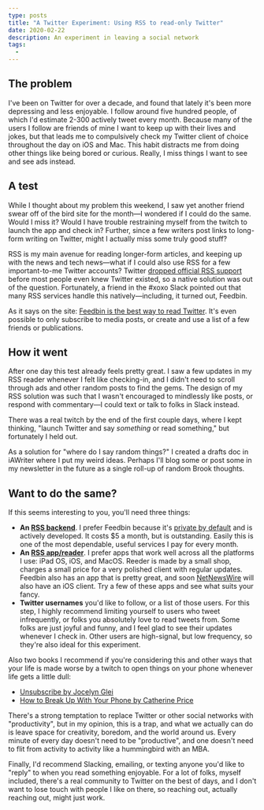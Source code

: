 ```yaml
---
type: posts
title: "A Twitter Experiment: Using RSS to read-only Twitter"
date: 2020-02-22
description: An experiment in leaving a social network
tags:
  - 
---
```


## The problem

I've been on Twitter for over a decade, and found that lately it's been more depressing and less enjoyable. I follow around five hundred people, of which I'd estimate 2-300 actively tweet every month. Because many of the users I follow are friends of mine I want to keep up with their lives and jokes, but that leads me to compulsively check my Twitter client of choice throughout the day on iOS and Mac. This habit distracts me from doing other things like being bored or curious. Really, I miss things I want to see and see ads instead.

## A test

While I thought about my problem this weekend, I saw yet another friend swear off of the bird site for the month—I wondered if I could do the same. Would I miss it? Would I have trouble restraining myself from the twitch to launch the app and check in? Further, since a few writers post links to long-form writing on Twitter, might I actually miss some truly good stuff? 

RSS is my main avenue for reading longer-form articles, and keeping up with the news and tech news—what if I could also use RSS for a few important-to-me Twitter accounts? Twitter [dropped official RSS support](https://mashable.com/2012/09/05/twitter-api-rss/) before most people even knew Twitter existed, so a native solution was out of the question. Fortunately, a friend in the #xoxo Slack pointed out that many RSS services handle this natively—including, it turned out, Feedbin.

As it says on the site: [Feedbin is the best way to read Twitter](https://feedbin.com/blog/2018/01/11/feedbin-is-the-best-way-to-read-twitter/). It's even possible to only subscribe to media posts, or create and use a list of a few friends or publications.

## How it went

After one day this test already feels pretty great. I saw a few updates in my RSS reader whenever I felt like checking-in, and I didn't need to scroll through ads and other random posts to find the gems. The design of my RSS solution was such that I wasn't encouraged to mindlessly like posts, or respond with commentary—I could text or talk to folks in Slack instead.

There was a real twitch by the end of the first couple days, where I kept thinking, "launch Twitter and say *something* or read something," but fortunately I held out. 

As a solution for "where do I say random things?" I created a drafts doc in iAWriter where I put my weird ideas. Perhaps I'll blog some or post some in my newsletter in the future as a single roll-up of random Brook thoughts.

## Want to do the same?

If this seems interesting to you, you'll need three things:

- **An [RSS backend](https://feedbin.com)**. I prefer Feedbin because it's [private by default](https://feedbin.com/blog/2018/09/11/private-by-default/) and is actively developed. It costs $5 a month, but is outstanding. Easily this is one of the most dependable, useful services I pay for every month. 
- **An [RSS app/reader](https://reederapp.com)**. I prefer apps that work well across all the platforms I use: iPad OS, iOS, and MacOS. Reeder is made by a small shop, charges a small price for a very polished client with regular updates. Feedbin also has an app that is pretty great, and soon [NetNewsWire](https://inessential.com/2019/08/26/netnewswire_5_0_now_available) will also have an iOS client. Try a few of these apps and see what suits your fancy.
- **Twitter usernames** you'd like to follow, or a list of those users. For this step, I highly recommend limiting yourself to users who tweet infrequently, or folks you absolutely love to read tweets from. Some folks are just joyful and funny, and I feel glad to see their updates whenever I check in. Other users are high-signal, but low frequency, so they're also ideal for this experiment.

Also two books I recommend if you're considering this and other ways that your life is made worse by a twitch to open things on your phone whenever life gets a little dull:
- [Unsubscribe by Jocelyn Glei](https://jkglei.com/unsubscribe/)
- [How to Break Up With Your Phone by Catherine Price](http://www.catherine-price.com/how-to-break-up-with-your-phone)

There's a strong temptation to replace Twitter or other social networks with "productivity", but in my opinion, this is a trap, and what we actually can do is leave space for creativity, boredom, and the world around us. Every minute of every day doesn't need to be "productive", and one doesn't need to flit from activity to activity like a hummingbird with an MBA.

Finally, I'd recommend Slacking, emailing, or texting anyone you'd like to "reply" to when you read something enjoyable. For a lot of folks, myself included, there's a real community to Twitter on the best of days, and I don't want to lose touch with people I like on there, so reaching out, actually reaching out, might just work.